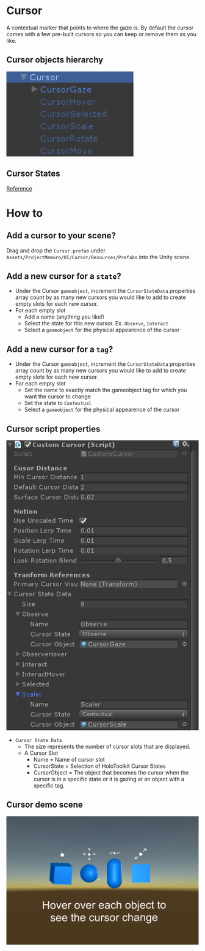 # Cursor
A contextual marker that points to where the gaze is. By default the cursor comes with a few pre-built cursors so you can keep or remove them as you like.

## Cursor objects hierarchy
![Object Hierarchy](../../../../../images/cursor/cursor_object.png)

## Cursor States
[Reference](https://github.com/Microsoft/HoloToolkit-Unity/blob/master/Assets/HoloToolkit/Input/Scripts/Cursor/Cursor.cs#L16)

# How to

## Add a cursor to your scene?
Drag and drop the `Cursor.prefab` under `Assets/ProjectMemuro/UI/Cursor/Resources/Prefabs` into the Unity scene.

## Add a new cursor for a `state`?
- Under the Cursor `gameobject`, increment the `CursorStateData` properties array count by as many new cursors you would like to add to create empty slots for each new cursor.
- For each empty slot
    - Add a name (anything you like!)
    - Select the state for this new cursor. Ex. `Observe`, `Interact`
    - Select a `gameobject` for the physical appearence of the cursor

## Add a new cursor for a `tag`?
- Under the Cursor `gameobject`, increment the `CursorStateData` properties array count by as many new cursors you would like to add to create empty slots for each new cursor.
- For each empty slot
    - Set the name to exactly match the gameobject tag for which you want the cursor to change
    - Set the state to `Contextual`
    - Select a `gameobject` for the physical appearence of the cursor 

## Cursor script properties
![Cursor script](../../../../../images/cursor/cursor_script.png)
- `Cursor State Data`
    - The size represents the number of cursor slots that are displayed.
    - A Cursor Slot
        - Name = Name of cursor slot
        - CursorState = Selection of HoloToolkit Cursor States
        - CursorObject = The object that becomes the cursor when the cursor is in a specific state or it is gazing at an object with a specific tag.

## Cursor demo scene
![Cursor demo scene](../../../../../images/cursor/scene_demo.png)
